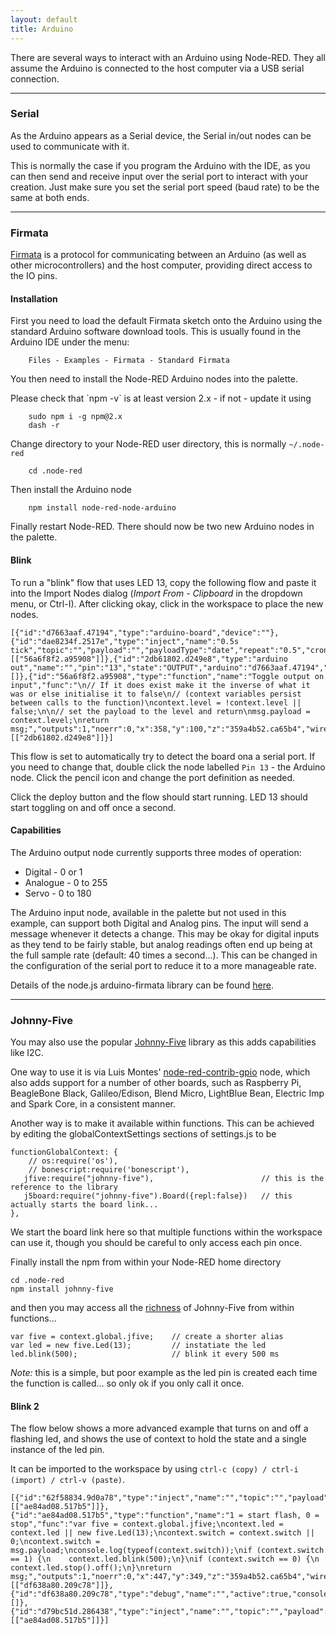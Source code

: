 ```yaml
---
layout: default
title: Arduino
---
```


There are several ways to interact with an Arduino using Node-RED. They
all assume the Arduino is connected to the host computer via a USB serial
connection.

***

### Serial

As the Arduino appears as a Serial device, the Serial in/out nodes can be used
to communicate with it.

This is normally the case if you program the Arduino with the IDE, as you can
then send and receive input over the serial port to interact with your creation.
Just make sure you set the serial port speed (baud rate) to be the same at both
ends.

***

### Firmata

[Firmata](http://firmata.org/) is a protocol for communicating between an
Arduino (as well as other microcontrollers) and the host computer, providing
direct access to the IO pins.

#### Installation

First you need to load the default Firmata sketch onto the Arduino using the
standard Arduino software download tools. This is usually found in the Arduino
IDE under the menu:

        Files - Examples - Firmata - Standard Firmata

You then need to install the Node-RED Arduino nodes into the palette.

<div class="doc-callout">Please check that `npm -v` is at least version 2.x
- if not - update it using

        sudo npm i -g npm@2.x
        dash -r
</div>

Change directory to your Node-RED user directory, this is normally `~/.node-red`

        cd .node-red

Then install the Arduino node

        npm install node-red-node-arduino

Finally restart Node-RED. There should now be two new Arduino nodes in the palette.

#### Blink

To run a "blink" flow that uses LED 13, copy the following flow and paste it
into the Import Nodes dialog (*Import From - Clipboard* in the dropdown menu, or
Ctrl-I). After clicking okay, click in the workspace to place the new nodes.

    [{"id":"d7663aaf.47194","type":"arduino-board","device":""},{"id":"dae8234f.2517e","type":"inject","name":"0.5s tick","topic":"","payload":"","payloadType":"date","repeat":"0.5","crontab":"","once":false,"x":150,"y":100,"z":"359a4b52.ca65b4","wires":[["56a6f8f2.a95908"]]},{"id":"2db61802.d249e8","type":"arduino out","name":"","pin":"13","state":"OUTPUT","arduino":"d7663aaf.47194","x":570.5,"y":100,"z":"359a4b52.ca65b4","wires":[]},{"id":"56a6f8f2.a95908","type":"function","name":"Toggle output on input","func":"\n// If it does exist make it the inverse of what it was or else initialise it to false\n// (context variables persist between calls to the function)\ncontext.level = !context.level || false;\n\n// set the payload to the level and return\nmsg.payload = context.level;\nreturn msg;","outputs":1,"noerr":0,"x":358,"y":100,"z":"359a4b52.ca65b4","wires":[["2db61802.d249e8"]]}]

This flow is set to automatically try to detect the board ona a serial port.
If you need to change that, double click
the node labelled `Pin 13` - the Arduino node. Click the pencil icon and change
the port definition as needed.

Click the deploy button and the flow should start running. LED 13 should start
toggling on and off once a second.

#### Capabilities

The Arduino output node currently supports three modes of operation:

 - Digital - 0 or 1
 - Analogue - 0 to 255
 - Servo - 0 to 180

The Arduino input node, available in the palette but not used in this example,
can support both Digital and Analog pins. The input will send a message whenever
it detects a change. This may be okay for digital inputs as they tend to be
fairly stable, but analog readings often end up being at the full sample rate
(default: 40 times a second...). This can be changed in the configuration of the
serial port to reduce it to a more manageable rate.

Details of the node.js arduino-firmata library can be found [here](https://www.npmjs.com/package/arduino-firmata).

***

### Johnny-Five

You may also use the popular [Johnny-Five](https://www.npmjs.com/package/johnny-five)
library as this adds capabilities like I2C.

One way to use it is via Luis Montes'
[node-red-contrib-gpio](http://flows.nodered.org/node/node-red-contrib-gpio)
node, which also adds support for a number of other boards, such as
Raspberry Pi, BeagleBone Black, Galileo/Edison, Blend Micro, LightBlue Bean,
Electric Imp and Spark Core, in a consistent manner.

Another way is to make it available within functions.
This can be achieved by editing the globalContextSettings sections of settings.js to be

    functionGlobalContext: {
        // os:require('os'),
        // bonescript:require('bonescript'),
       jfive:require("johnny-five"),                        // this is the reference to the library
       j5board:require("johnny-five").Board({repl:false})   // this actually starts the board link...
    },

We start the board link here so that multiple functions within the workspace can
use it, though you should be careful to only access each pin once.

Finally install the npm from within your Node-RED home directory

    cd .node-red
    npm install johnny-five

and then you may access all the [richness](https://github.com/rwaldron/johnny-five/wiki)
of Johnny-Five from within functions...

    var five = context.global.jfive;    // create a shorter alias
    var led = new five.Led(13);         // instatiate the led
    led.blink(500);                     // blink it every 500 ms

*Note:* this is a simple, but poor example as the led pin is created each time the
function is called... so only ok if you only call it once.

#### Blink 2

The flow below shows a more advanced example that turns on and off a flashing led,
and shows the use of context to hold the state and a single instance of the led pin.

It can be imported to the workspace by using `ctrl-c (copy) / ctrl-i (import) / ctrl-v (paste)`.

    [{"id":"62f58834.9d0a78","type":"inject","name":"","topic":"","payload":"1","payloadType":"string","repeat":"","crontab":"","once":false,"x":226,"y":326,"z":"359a4b52.ca65b4","wires":[["ae84ad08.517b5"]]},{"id":"ae84ad08.517b5","type":"function","name":"1 = start flash, 0 = stop","func":"var five = context.global.jfive;\ncontext.led = context.led || new five.Led(13);\ncontext.switch = context.switch || 0;\ncontext.switch = msg.payload;\nconsole.log(typeof(context.switch));\nif (context.switch == 1) {\n    context.led.blink(500);\n}\nif (context.switch == 0) {\n    context.led.stop().off();\n}\nreturn msg;","outputs":1,"noerr":0,"x":447,"y":349,"z":"359a4b52.ca65b4","wires":[["df638a80.209c78"]]},{"id":"df638a80.209c78","type":"debug","name":"","active":true,"console":"false","complete":"false","x":645,"y":349,"z":"359a4b52.ca65b4","wires":[]},{"id":"d79bc51d.286438","type":"inject","name":"","topic":"","payload":"0","payloadType":"string","repeat":"","crontab":"","once":false,"x":224.4000244140625,"y":364.60003662109375,"z":"359a4b52.ca65b4","wires":[["ae84ad08.517b5"]]}]
